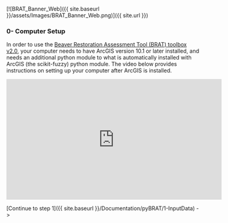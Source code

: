 [![BRAT_Banner_Web]({{ site.baseurl }}/assets/Images/BRAT_Banner_Web.png)]({{ site.url }})

### 0- Computer Setup

In order to use the [Beaver Restoration Assessment Tool (BRAT) toolbox v2.0](https://s3-us-west-2.amazonaws.com/etalweb.joewheaton.org/Courses/Beaver/Excercises/Homework_02/BRAT_2.0.zip), your computer needs to have ArcGIS version 10.1 or later installed, and needs an additional python module to what is automatically installed with ArcGIS (the scikit-fuzzy) python module.  The video below provides instructions on setting up your computer after ArcGIS is installed.

<iframe width="560" height="315" src="https://www.youtube.com/embed/6-Je5jtH-j8" frameborder="0" allowfullscreen></iframe>

[Continue to step 1]({{ site.baseurl }}/Documentation/pyBRAT/1-InputData) ->

